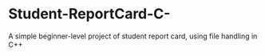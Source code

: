 # Student-ReportCard-C-
A simple beginner-level project of student report card, using file handling in C++
